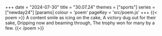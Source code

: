 +++
date = "2024-07-30"
title = "30.07.24"
themes = ["sports"]
series = ["newday24"]
[params]
  colour = 'poem'
  pageKey = 'src/poem.js'
+++
{{< poem >}}
A content smile as icing on the cake,
A victory dug out for their sake,
Dripping now and beaming through,
The trophy won for many by a few.
{{< /poem >}}